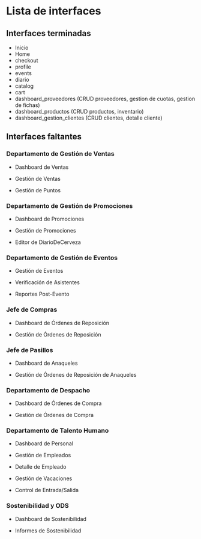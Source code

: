 # Lista de interfaces

## Interfaces terminadas

* Inicio
* Home
* checkout
* profile
* events
* diario
* catalog
* cart
* dashboard_proveedores (CRUD proveedores, gestion de cuotas, gestion de fichas)
* dashboard_productos (CRUD productos, inventario)
* dashboard_gestion_clientes (CRUD clientes, detalle cliente)


## Interfaces faltantes

### Departamento de Gestión de Ventas

* Dashboard de Ventas

* Gestión de Ventas

* Gestión de Puntos


### Departamento de Gestión de Promociones

* Dashboard de Promociones

* Gestión de Promociones

* Editor de DiarioDeCerveza

### Departamento de Gestión de Eventos

* Gestión de Eventos

* Verificación de Asistentes

* Reportes Post-Evento


### Jefe de Compras

* Dashboard de Órdenes de Reposición

* Gestión de Órdenes de Reposición


### Jefe de Pasillos

* Dashboard de Anaqueles

* Gestión de Órdenes de Reposición de Anaqueles

### Departamento de Despacho

* Dashboard de Órdenes de Compra

* Gestión de Órdenes de Compra

### Departamento de Talento Humano

* Dashboard de Personal

* Gestión de Empleados

* Detalle de Empleado

* Gestión de Vacaciones

* Control de Entrada/Salida

### Sostenibilidad y ODS

* Dashboard de Sostenibilidad

* Informes de Sostenibilidad
